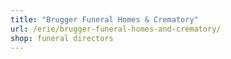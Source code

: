 ```yaml
---
title: "Brugger Funeral Homes & Crematory"
url: /erie/brugger-funeral-homes-and-crematory/
shop: funeral directors
---
```

